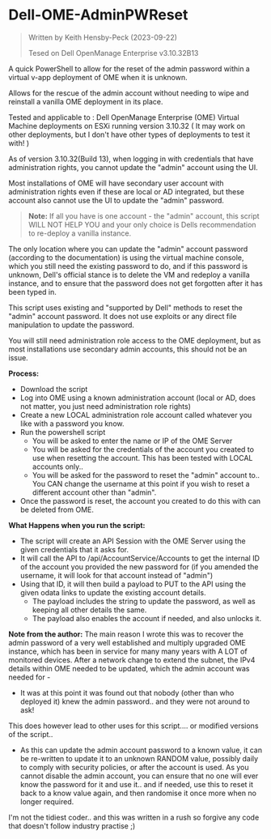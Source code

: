 # Dell-OME-AdminPWReset
> Written by Keith Hensby-Peck (2023-09-22)
> 
> Tesed on Dell OpenManage Enterprise v3.10.32B13

A quick PowerShell to allow for the reset of the admin password within a virtual v-app deployment of OME when it is unknown.

Allows for the rescue of the admin account without needing to wipe and reinstall a vanilla OME deployment in its place.

Tested and applicable to : Dell OpenManage Enterprise (OME) Virtual Machine deployments on ESXi running version 3.10.32
( It may work on other deployments, but I don't have other types of deployments to test it with! )

As of version 3.10.32(Build 13), when logging in with credentials that have administration rights, you cannot update the "admin" account using the UI.

Most installations of OME will have secondary user account with administration rights even if these are local or AD integrated, but these account also cannot use the UI to update the "admin" password.
> **Note:** If all you have is one account - the "admin" account, this script WILL NOT HELP YOU and your only choice is Dells recommendation to re-deploy a vanilla instance.

The only location where you can update the "admin" account password (according to the documentation) is using the virtual machine console, which you still need the existing password to do, and if this password is unknown, Dell's official stance is to delete the VM and redeploy a vanilla instance, and to ensure that the password does not get forgotten after it has been typed in.


This script uses existing and "supported by Dell" methods to reset the "admin" account password. It does not use exploits or any direct file manipulation to update the password.

You will still need administration role access to the OME deployment, but as most installations use secondary admin accounts, this should not be an issue.
 
 
 
**Process:**
- Download the script
- Log into OME using a known administration account (local or AD, does not matter, you just need administration role rights)
- Create a new LOCAL administration role account called whatever you like with a password you know.
- Run the powershell script
  - You will be asked to enter the name or IP of the OME Server
  - You will be asked for the credentials of the account you created to use when resetting the account.    This has been tested with LOCAL accounts only..
  - You will be asked for the password to reset the "admin" account to..  You CAN change the username at this point if you wish to reset a different account other than "admin".
- Once the password is reset, the account you created to do this with can be deleted from OME.
 
 
  
**What Happens when you run the script:**
- The script will create an API Session with the OME Server using the given credentials that it asks for.
- It will call the API to /api/AccountService/Accounts to get the internal ID of the account you provided the new password for (if you amended the username, it will look for that account instead of "admin")
- Using that ID, it will then build a payload to PUT to the API using the given odata links to update the existing account details.
    - The payload includes the string to update the password, as well as keeping all other details the same.
    - The payload also enables the account if needed, and also unlocks it.



**Note from the author:**
The main reason I wrote this was to recover the admin password of a very well established and multiply upgraded OME instance, which has been in service for many many years with A LOT of monitored devices. After a network change to extend the subnet, the IPv4 details within OME needed to be updated, which the admin account was needed for -
- It was at this point it was found out that nobody (other than who deployed it) knew the admin password..  and they were not around to ask!

This does however lead to other uses for this script....  or modified versions of the script..
- As this can update the admin account password to a known value, it can be re-written to update it to an unknown RANDOM value, possibly daily to comply with security policies, or after the account is used.  As you cannot disable the admin account, you can ensure that no one will ever know the password for it and use it..  and if needed, use this to reset it back to a know value again, and then randomise it once more when no longer required.

I'm not the tidiest coder..  and this was written in a rush so forgive any code that doesn't follow industry practise ;)

